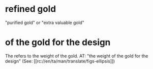 # refined gold

"purified gold" or "extra valuable gold"

# of the gold for the design

The refers to the weight of the gold. AT: "the weight of the gold for the design" (See: [[rc://en/ta/man/translate/figs-ellipsis]])

